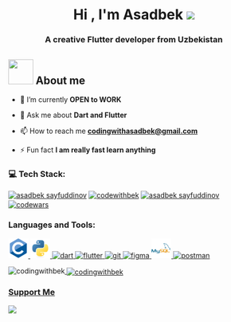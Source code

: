 <h1 align = "center"> Hi , I'm Asadbek <img src="https://media.giphy.com/media/hvRJCLFzcasrR4ia7z/giphy.gif" width="35"></h1>
<h3 align = "center"> A creative Flutter developer from  Uzbekistan </h3>

## <img src = "https://user-images.githubusercontent.com/63050133/156777293-72a6e681-2582-4a9d-ad92-09d1181d47c7.gif" width = 50px height = 50px>  About me

- 🌱 I’m currently **OPEN to WORK**

- 💬 Ask me about **Dart and Flutter**

- 📫 How to reach me **codingwithasadbek@gmail.com**

- ⚡ Fun fact **I am really fast learn anything**


### 💻 Tech Stack:
<p align="left">
<a href="https://www.linkedin.com/in/asadbek-sayfuddinov-912989230/" target="blank"><img align="center" src="https://raw.githubusercontent.com/rahuldkjain/github-profile-readme-generator/master/src/images/icons/Social/linked-in-alt.svg" alt="asadbek sayfuddinov" height="30" width="40" /></a>
<a href="https://instagram.com/codewithbek" target="blank"><img align="center" src="https://raw.githubusercontent.com/rahuldkjain/github-profile-readme-generator/master/src/images/icons/Social/instagram.svg" alt="codewithbek" height="30" width="40" /></a>
<a href="https://dribbble.com/codewithbek" target="blank"><img align="center" src="https://raw.githubusercontent.com/rahuldkjain/github-profile-readme-generator/master/src/images/icons/Social/dribbble.svg" alt="asadbek sayfuddinov" height="30" width="40" /></a> <a href="https://www.codewars.com/users/onexengineer" target="blank"><img align="center" src="https://cdn.jsdelivr.net/npm/simple-icons@3.0.1/icons/codewars.svg" alt="codewars" height="30" width="40" /></a>

<h3 align="left">Languages and Tools:</h3>
 </a> <a href="https://www.cprogramming.com/" target="_blank" rel="noreferrer"> <img src="https://raw.githubusercontent.com/devicons/devicon/master/icons/c/c-original.svg" alt="c" width="40" height="40"/> </a> <a href="https://www.python.org" target="_blank" rel="noreferrer"> <img src="https://raw.githubusercontent.com/devicons/devicon/master/icons/python/python-original.svg" alt="python" width="40" height="40"/> </a> <a href="https://dart.dev" target="_blank" rel="noreferrer"> <img src="https://www.vectorlogo.zone/logos/dartlang/dartlang-icon.svg" alt="dart" width="40" height="40"/>  <a href="https://flutter.dev" target="_blank" rel="noreferrer"> <img src="https://www.vectorlogo.zone/logos/flutterio/flutterio-icon.svg" alt="flutter" width="40" height="40"/> </a> <a href="https://git-scm.com/" target="_blank" rel="noreferrer"> <img src="https://www.vectorlogo.zone/logos/git-scm/git-scm-icon.svg" alt="git" width="40" height="40"/> </a> <a href="https://www.figma.com/" target="_blank" rel="noreferrer"> <img src="https://www.vectorlogo.zone/logos/figma/figma-icon.svg" alt="figma" width="40" height="40"/> </a>  </a> <a href="https://www.mysql.com/" target="_blank" rel="noreferrer"> <img src="https://raw.githubusercontent.com/devicons/devicon/master/icons/mysql/mysql-original-wordmark.svg" alt="mysql" width="40" height="40"/>  </a> <a href="https://postman.com" target="_blank" rel="noreferrer"> <img src="https://www.vectorlogo.zone/logos/getpostman/getpostman-icon.svg" alt="postman" width="40" height="40"/> 
 
</p>
<p><img align="left" src="https://github-readme-stats.vercel.app/api/top-langs?username=codingwithbek&show_icons=true&locale=en&layout=compact" alt="codingwithbek" /></p>

<p>&nbsp;<img align="center" src="https://github-readme-stats.vercel.app/api?username=codingwithbek&show_icons=true&locale=en" alt="codingwithbek" /></p>



### Support Me
<a href="https://www.buymeacoffee.com/codewithbek"><img src="https://cdn.buymeacoffee.com/buttons/v2/default-yellow.png" width="200" /></a>
